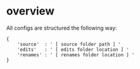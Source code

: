 # overview
All configs are structured the following way:  
```
{
    'source'  : ' [ source folder path ] '
    'edits'   : ' [ edits folder location ] '
    'renames' : ' [ renames folder location ] '
}
